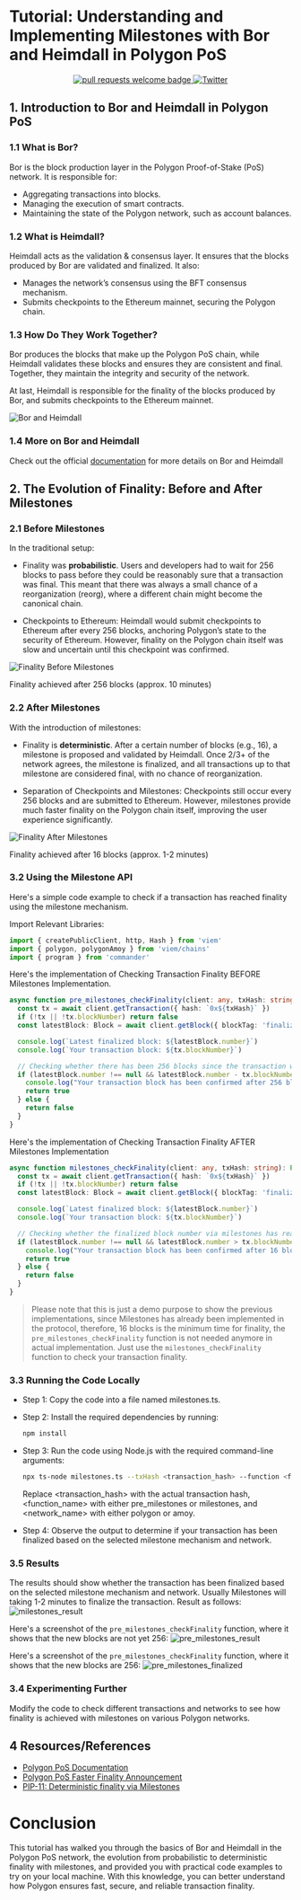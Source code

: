 # Tutorial: Understanding and Implementing Milestones with Bor and Heimdall in Polygon PoS

<div align="center">
  <p align="center">
    <a href="http://makeapullrequest.com">
      <img alt="pull requests welcome badge" src="https://img.shields.io/badge/PRs-welcome-brightgreen.svg?style=flat">
    </a>
    <a href="https://twitter.com/BrianSeong99">
      <img alt="Twitter" src="https://img.shields.io/twitter/url/https/twitter.com/BrianSeong99.svg?style=social&label=Follow%20%40BrianSeong99">
    </a>
  </p>
</div>

## 1. Introduction to Bor and Heimdall in Polygon PoS

### 1.1 What is Bor?

Bor is the block production layer in the Polygon Proof-of-Stake (PoS) network. It is responsible for:

- Aggregating transactions into blocks.
- Managing the execution of smart contracts.
- Maintaining the state of the Polygon network, such as account balances.

### 1.2 What is Heimdall?

Heimdall acts as the validation & consensus layer. It ensures that the blocks produced by Bor are validated and finalized. It also:

- Manages the network’s consensus using the BFT consensus mechanism.
- Submits checkpoints to the Ethereum mainnet, securing the Polygon chain.

### 1.3 How Do They Work Together?

Bor produces the blocks that make up the Polygon PoS chain, while Heimdall validates these blocks and ensures they are consistent and final. Together, they maintain the integrity and security of the network.

At last, Heimdall is responsible for the finality of the blocks produced by Bor, and submits checkpoints to the Ethereum mainnet.

![Bor and Heimdall](./pics/Bor&Heimdall.png)

### 1.4 More on Bor and Heimdall

Check out the official [documentation](https://docs.polygon.technology/pos/architecture/#architectural-overview) for more details on Bor and Heimdall

## 2. The Evolution of Finality: Before and After Milestones

### 2.1 Before Milestones

In the traditional setup:

- Finality was **probabilistic**. Users and developers had to wait for 256 blocks to pass before they could be reasonably sure that a transaction was final. This meant that there was always a small chance of a reorganization (reorg), where a different chain might become the canonical chain.

- Checkpoints to Ethereum: Heimdall would submit checkpoints to Ethereum after every 256 blocks, anchoring Polygon’s state to the security of Ethereum. However, finality on the Polygon chain itself was slow and uncertain until this checkpoint was confirmed.

![Finality Before Milestones](./pics/256.png)

Finality achieved after 256 blocks (approx. 10 minutes)

### 2.2 After Milestones

With the introduction of milestones:

- Finality is **deterministic**. After a certain number of blocks (e.g., 16), a milestone is proposed and validated by Heimdall. Once 2/3+ of the network agrees, the milestone is finalized, and all transactions up to that milestone are considered final, with no chance of reorganization.

- Separation of Checkpoints and Milestones: Checkpoints still occur every 256 blocks and are submitted to Ethereum. However, milestones provide much faster finality on the Polygon chain itself, improving the user experience significantly.

![Finality After Milestones](./pics/16.png)

Finality achieved after 16 blocks (approx. 1-2 minutes)

### 3.2 Using the Milestone API

Here's a simple code example to check if a transaction has reached finality using the milestone mechanism.

Import Relevant Libraries:
```typescript
import { createPublicClient, http, Hash } from 'viem'
import { polygon, polygonAmoy } from 'viem/chains'
import { program } from 'commander'
```

Here's the implementation of Checking Transaction Finality BEFORE Milestones Implementation.
```typescript
async function pre_milestones_checkFinality(client: any, txHash: string): Promise<boolean> {
  const tx = await client.getTransaction({ hash: `0x${txHash}` })
  if (!tx || !tx.blockNumber) return false
  const latestBlock: Block = await client.getBlock({ blockTag: 'finalized' })

  console.log(`Latest finalized block: ${latestBlock.number}`)
  console.log(`Your transaction block: ${tx.blockNumber}`)

  // Checking whether there has been 256 blocks since the transaction was included in a block
  if (latestBlock.number !== null && latestBlock.number - tx.blockNumber >= 256) {
    console.log("Your transaction block has been confirmed after 256 blocks");
    return true
  } else {
    return false
  }
}
```

Here's the implementation of Checking Transaction Finality AFTER Milestones Implementation
```typescript
async function milestones_checkFinality(client: any, txHash: string): Promise<boolean> {
  const tx = await client.getTransaction({ hash: `0x${txHash}` })
  if (!tx || !tx.blockNumber) return false
  const latestBlock: Block = await client.getBlock({ blockTag: 'finalized' })

  console.log(`Latest finalized block: ${latestBlock.number}`)
  console.log(`Your transaction block: ${tx.blockNumber}`)

  // Checking whether the finalized block number via milestones has reached the transaction block number.
  if (latestBlock.number !== null && latestBlock.number > tx.blockNumber) {
    console.log("Your transaction block has been confirmed after 16 blocks");
    return true
  } else {
    return false
  }
}
```

> Please note that this is just a demo purpose to show the previous implementations, since Milestones has already been implemented in the protocol, therefore, 16 blocks is the minimum time for finality, the `pre_milestones_checkFinality` function is not needed anymore in actual implementation. Just use the `milestones_checkFinality` function to check your transaction finality.

### 3.3 Running the Code Locally

- Step 1: Copy the code into a file named milestones.ts.

- Step 2: Install the required dependencies by running: 
  ```bash
  npm install
  ```

- Step 3: Run the code using Node.js with the required command-line arguments:
  ```bash
  npx ts-node milestones.ts --txHash <transaction_hash> --function <function_name> --network <network_name>
  ```
  Replace <transaction_hash> with the actual transaction hash, <function_name> with either pre_milestones or milestones, and <network_name> with either polygon or amoy.

- Step 4: Observe the output to determine if your transaction has been finalized based on the selected milestone mechanism and network.

### 3.5 Results

The results should show whether the transaction has been finalized based on the selected milestone mechanism and network.
Usually Milestones will taking 1-2 minutes to finalize the transaction. Result as follows:
![milestones_result](./pics/milestones_result.png)

Here's a screenshot of the `pre_milestones_checkFinality` function, where it shows that the new blocks are not yet 256:
![pre_milestones_result](./pics/pre_milestones_result.png)

Here's a screenshot of the `pre_milestones_checkFinality` function, where it shows that the new blocks are 256:
![pre_milestones_finalized](./pics/pre_milestones_result_finalized.png)

### 3.4 Experimenting Further
Modify the code to check different transactions and networks to see how finality is achieved with milestones on various Polygon networks.

## 4 Resources/References
- [Polygon PoS Documentation](https://docs.polygon.technology/docs/pos/overview)
- [Polygon PoS Faster Finality Announcement](https://polygon.technology/blog/faster-finality-with-the-aalborg-upgrade-for-polygon-proof-of-stake-network)
- [PIP-11: Deterministic finality via Milestones](https://forum.polygon.technology/t/pip-11-deterministic-finality-via-milestones/11918)

# Conclusion

This tutorial has walked you through the basics of Bor and Heimdall in the Polygon PoS network, the evolution from probabilistic to deterministic finality with milestones, and provided you with practical code examples to try on your local machine. With this knowledge, you can better understand how Polygon ensures fast, secure, and reliable transaction finality.